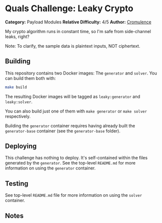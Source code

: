 # Quals Challenge: Leaky Crypto #

**Category:** Payload Modules
**Relative Difficulty:** 4/5
**Author:** [Cromulence](https://cromulence.com/)

My crypto algorithm runs in constant time, so I'm safe from
side-channel leaks, right?

Note: To clarify, the sample data is plaintext inputs, NOT ciphertext.


## Building ##

This repository contains two Docker images: The `generator` and `solver`.
You can build them both with:

```sh
make build
```

The resulting Docker images will be tagged as `leaky:generator`
and `leaky:solver`.

You can also build just one of them with `make generator` or `make solver`
respectively.

Building the `generator` container requires having already built the
`generator-base` container (see the `generator-base` folder).


## Deploying ##

This challenge has nothing to deploy. It's self-contained within the files
generated by the `generator`. See the top-level `README.md` for more
information on using the `generator` container.


## Testing ##

See top-level `README.md` file for more information on using the `solver`
container.


## Notes ##
